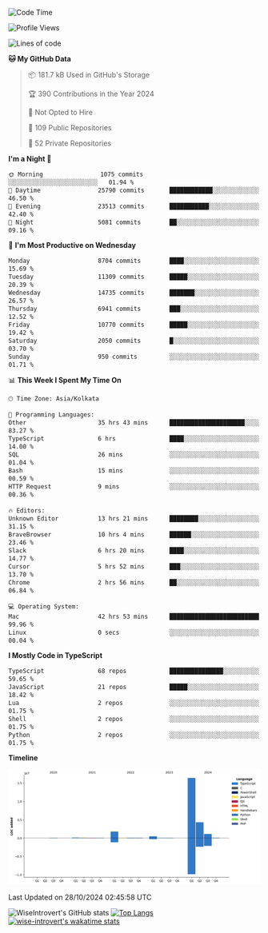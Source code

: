 <!--START_SECTION:waka-->
![Code Time](http://img.shields.io/badge/Code%20Time-1%2C745%20hrs%201%20min-blue)

![Profile Views](http://img.shields.io/badge/Profile%20Views-0-blue)

![Lines of code](https://img.shields.io/badge/From%20Hello%20World%20I%27ve%20Written-24.9%20million%20lines%20of%20code-blue)

**🐱 My GitHub Data** 

> 📦 181.7 kB Used in GitHub's Storage 
 > 
> 🏆 390 Contributions in the Year 2024
 > 
> 🚫 Not Opted to Hire
 > 
> 📜 109 Public Repositories 
 > 
> 🔑 52 Private Repositories 
 > 
**I'm a Night 🦉** 

```text
🌞 Morning                1075 commits        ░░░░░░░░░░░░░░░░░░░░░░░░░   01.94 % 
🌆 Daytime                25790 commits       ████████████░░░░░░░░░░░░░   46.50 % 
🌃 Evening                23513 commits       ███████████░░░░░░░░░░░░░░   42.40 % 
🌙 Night                  5081 commits        ██░░░░░░░░░░░░░░░░░░░░░░░   09.16 % 
```
📅 **I'm Most Productive on Wednesday** 

```text
Monday                   8704 commits        ████░░░░░░░░░░░░░░░░░░░░░   15.69 % 
Tuesday                  11309 commits       █████░░░░░░░░░░░░░░░░░░░░   20.39 % 
Wednesday                14735 commits       ███████░░░░░░░░░░░░░░░░░░   26.57 % 
Thursday                 6941 commits        ███░░░░░░░░░░░░░░░░░░░░░░   12.52 % 
Friday                   10770 commits       █████░░░░░░░░░░░░░░░░░░░░   19.42 % 
Saturday                 2050 commits        █░░░░░░░░░░░░░░░░░░░░░░░░   03.70 % 
Sunday                   950 commits         ░░░░░░░░░░░░░░░░░░░░░░░░░   01.71 % 
```


📊 **This Week I Spent My Time On** 

```text
🕑︎ Time Zone: Asia/Kolkata

💬 Programming Languages: 
Other                    35 hrs 43 mins      █████████████████████░░░░   83.27 % 
TypeScript               6 hrs               ████░░░░░░░░░░░░░░░░░░░░░   14.00 % 
SQL                      26 mins             ░░░░░░░░░░░░░░░░░░░░░░░░░   01.04 % 
Bash                     15 mins             ░░░░░░░░░░░░░░░░░░░░░░░░░   00.59 % 
HTTP Request             9 mins              ░░░░░░░░░░░░░░░░░░░░░░░░░   00.36 % 

🔥 Editors: 
Unknown Editor           13 hrs 21 mins      ████████░░░░░░░░░░░░░░░░░   31.15 % 
BraveBrowser             10 hrs 4 mins       ██████░░░░░░░░░░░░░░░░░░░   23.46 % 
Slack                    6 hrs 20 mins       ████░░░░░░░░░░░░░░░░░░░░░   14.77 % 
Cursor                   5 hrs 52 mins       ███░░░░░░░░░░░░░░░░░░░░░░   13.70 % 
Chrome                   2 hrs 56 mins       ██░░░░░░░░░░░░░░░░░░░░░░░   06.84 % 

💻 Operating System: 
Mac                      42 hrs 53 mins      █████████████████████████   99.96 % 
Linux                    0 secs              ░░░░░░░░░░░░░░░░░░░░░░░░░   00.04 % 
```

**I Mostly Code in TypeScript** 

```text
TypeScript               68 repos            ███████████████░░░░░░░░░░   59.65 % 
JavaScript               21 repos            █████░░░░░░░░░░░░░░░░░░░░   18.42 % 
Lua                      2 repos             ░░░░░░░░░░░░░░░░░░░░░░░░░   01.75 % 
Shell                    2 repos             ░░░░░░░░░░░░░░░░░░░░░░░░░   01.75 % 
Python                   2 repos             ░░░░░░░░░░░░░░░░░░░░░░░░░   01.75 % 
```



**Timeline**

![Lines of Code chart](https://raw.githubusercontent.com/wise-introvert/wise-introvert/master/assets/bar_graph.png)


 Last Updated on 28/10/2024 02:45:58 UTC
<!--END_SECTION:waka-->

![WiseIntrovert's GitHub stats](https://github-readme-stats.vercel.app/api?username=wise-introvert&count_private=true&show_icons=true)
[![Top Langs](https://github-readme-stats.vercel.app/api/top-langs/?username=wise-introvert&langs_count=10)](https://github.com/anuraghazra/github-readme-stats)
[![wise-introvert's wakatime stats](https://github-readme-stats.vercel.app/api/wakatime?username=wiseintrovert)](https://github.com/anuraghazra/github-readme-stats)
